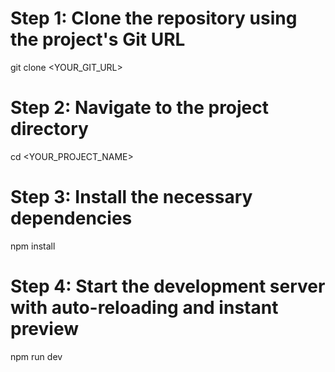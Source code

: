 # Step 1: Clone the repository using the project's Git URL

git clone <YOUR_GIT_URL>

# Step 2: Navigate to the project directory

cd <YOUR_PROJECT_NAME>

# Step 3: Install the necessary dependencies

npm install

# Step 4: Start the development server with auto-reloading and instant preview

npm run dev
